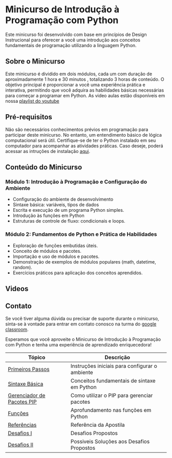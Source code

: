 # Minicurso de Introdução à Programação com Python

Este minicurso foi desenvolvido com base em princípios de Design Instrucional para oferecer a você uma introdução aos conceitos fundamentais de programação utilizando a linguagem Python.

## Sobre o Minicurso

Este minicurso é dividido em dois módulos, cada um com duração de aproximadamente 1 hora e 30 minutos , totalizando 3 horas de conteúdo. O objetivo principal é proporcionar a você uma experiência prática e interativa, permitindo que você adquira as habilidades básicas necessárias para começar a programar em Python. As video aulas estão disponíveis em nossa [playlist do youtube](https://www.youtube.com/playlist?list=PLe9EYVyLWm6ixXkRG4xfPPC6hNi2KBeTg)

## Pré-requisitos

Não são necessários conhecimentos prévios em programação para participar deste minicurso. No entanto, um entendimento básico de lógica computacional será útil. Certifique-se de ter o Python instalado em seu computador para acompanhar as atividades práticas. Caso deseje, poderá acessar as intruções de instalação [aqui](./primeiros_passos.md).

## Conteúdo do Minicurso

### Módulo 1: Introdução à Programação e Configuração do Ambiente

- Configuração do ambiente de desenvolvimento  
- Sintaxe básica: variáveis, tipos de dados 
- Escrita e execução de um programa Python simples.
- Introdução às funções em Python
- Estruturas de controle de fluxo: condicionais e loops.
  
### Módulo 2: Fundamentos de Python e Prática de Habilidades

- Exploração de funções embutidas úteis.
- Conceito de módulos e pacotes.
- Importação e uso de módulos e pacotes.
- Demonstração de exemplos de módulos populares (math, datetime, random).
- Exercícios práticos para aplicação dos conceitos aprendidos.

## Videos



## Contato

Se você tiver alguma dúvida ou precisar de suporte durante o minicurso, sinta-se à vontade para entrar em contato conosco na turma do [google classroom](https://classroom.google.com/u/1/c/NjE1MzU2MTM2NDM4).

Esperamos que você aproveite o Minicurso de Introdução à Programação com Python e tenha uma experiência de aprendizado enriquecedora!



| Tópico                              | Descrição                                        |
|-------------------------------------|--------------------------------------------------|
| [Primeiros Passos](./primeiros_passos.md) | Instruções iniciais para configurar o ambiente |
| [Sintaxe Básica](./sintaxe.md)      | Conceitos fundamentais de sintaxe em Python      |
| [Gerenciador de Pacotes PIP](./planejamento.md) | Como utilizar o PIP para gerenciar pacotes |
| [Funções](./functions.md)            | Aprofundamento nas funções em Python            |
| [Referências](./references.md)            | Referência da Apostila             |
| [Desafios I](./desafios.md)            | Desafios Propostos            |
| [Desafios II](./desafios.md)            | Possiveis Soluções aos Desafios Propostos             |